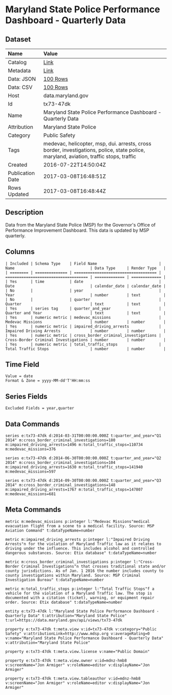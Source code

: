 # Maryland State Police Performance Dashboard - Quarterly Data

## Dataset

| Name | Value |
| :--- | :---- |
| Catalog | [Link](https://catalog.data.gov/dataset/maryland-state-police-performance-dashboard-quarterly-data) |
| Metadata | [Link](https://data.maryland.gov/api/views/tx73-47dk) |
| Data: JSON | [100 Rows](https://data.maryland.gov/api/views/tx73-47dk/rows.json?max_rows=100) |
| Data: CSV | [100 Rows](https://data.maryland.gov/api/views/tx73-47dk/rows.csv?max_rows=100) |
| Host | data.maryland.gov |
| Id | tx73-47dk |
| Name | Maryland State Police Performance Dashboard - Quarterly Data |
| Attribution | Maryland State Police |
| Category | Public Safety |
| Tags | medevac, helicopter, msp, dui. arrests, cross border, investigations, police, state police, maryland, aviation, traffic stops, traffic |
| Created | 2016-07-22T14:50:04Z |
| Publication Date | 2017-03-08T16:48:51Z |
| Rows Updated | 2017-03-08T16:48:44Z |

## Description

Data from the Maryland State Police (MSP) for the Governor's Office of Performance Improvement Dashboard. This data is updated by MSP quarterly.

## Columns

```ls
| Included | Schema Type    | Field Name                           | Name                                 | Data Type     | Render Type   |
| ======== | ============== | ==================================== | ==================================== | ============= | ============= |
| Yes      | time           | date                                 | Date                                 | calendar_date | calendar_date |
| No       |                | year                                 | Year                                 | number        | text          |
| No       |                | quarter                              | Quarter                              | text          | text          |
| Yes      | series tag     | quarter_and_year                     | Quarter and Year                     | text          | text          |
| Yes      | numeric metric | medevac_missions                     | Medevac Missions                     | number        | number        |
| Yes      | numeric metric | impaired_driving_arrests             | Impaired Driving Arrests             | number        | number        |
| Yes      | numeric metric | cross_border_criminal_investigations | Cross-Border Criminal Investigations | number        | number        |
| Yes      | numeric metric | total_traffic_stops                  | Total Traffic Stops                  | number        | number        |
```

## Time Field

```ls
Value = date
Format & Zone = yyyy-MM-dd'T'HH:mm:ss
```

## Series Fields

```ls
Excluded Fields = year,quarter
```

## Data Commands

```ls
series e:tx73-47dk d:2014-03-31T00:00:00.000Z t:quarter_and_year="Q1 2014" m:cross_border_criminal_investigations=180 m:impaired_driving_arrests=1496 m:total_traffic_stops=110734 m:medevac_missions=376

series e:tx73-47dk d:2014-06-30T00:00:00.000Z t:quarter_and_year="Q2 2014" m:cross_border_criminal_investigations=104 m:impaired_driving_arrests=1630 m:total_traffic_stops=141940 m:medevac_missions=597

series e:tx73-47dk d:2014-09-30T00:00:00.000Z t:quarter_and_year="Q3 2014" m:cross_border_criminal_investigations=148 m:impaired_driving_arrests=1767 m:total_traffic_stops=147807 m:medevac_missions=681
```

## Meta Commands

```ls
metric m:medevac_missions p:integer l:"Medevac Missions"medical evacuation flight from a scene to a medical facility. Source: MSP Aviation Command" t:dataTypeName=number

metric m:impaired_driving_arrests p:integer l:"Impaired Driving Arrests"n for the violation of Maryland Traffic law as it relates to driving under the influence. This includes alcohol and controlled dangerous substances. Source: Etix database" t:dataTypeName=number

metric m:cross_border_criminal_investigations p:integer l:"Cross-Border Criminal Investigations"n that crosses traditional state and/or county jurisdictions. As of Jan. 1 2016 the number includes county to county investigations within Maryland. Source: MSP Criminal Investigation Bureau" t:dataTypeName=number

metric m:total_traffic_stops p:integer l:"Total Traffic Stops"f a vehicle for the violation of a Maryland Traffic law. The stop is documented with a citation (ticket), warning, or equipment repair order. Source: Etix database" t:dataTypeName=number

entity e:tx73-47dk l:"Maryland State Police Performance Dashboard - Quarterly Data" t:attribution="Maryland State Police" t:url=https://data.maryland.gov/api/views/tx73-47dk

property e:tx73-47dk t:meta.view v:id=tx73-47dk v:category="Public Safety" v:attributionLink=http://www.mdsp.org v:averageRating=0 v:name="Maryland State Police Performance Dashboard - Quarterly Data" v:attribution="Maryland State Police"

property e:tx73-47dk t:meta.view.license v:name="Public Domain"

property e:tx73-47dk t:meta.view.owner v:id=mdnz-hmb8 v:screenName="Jon Armiger" v:roleName=editor v:displayName="Jon Armiger"

property e:tx73-47dk t:meta.view.tableauthor v:id=mdnz-hmb8 v:screenName="Jon Armiger" v:roleName=editor v:displayName="Jon Armiger"
```